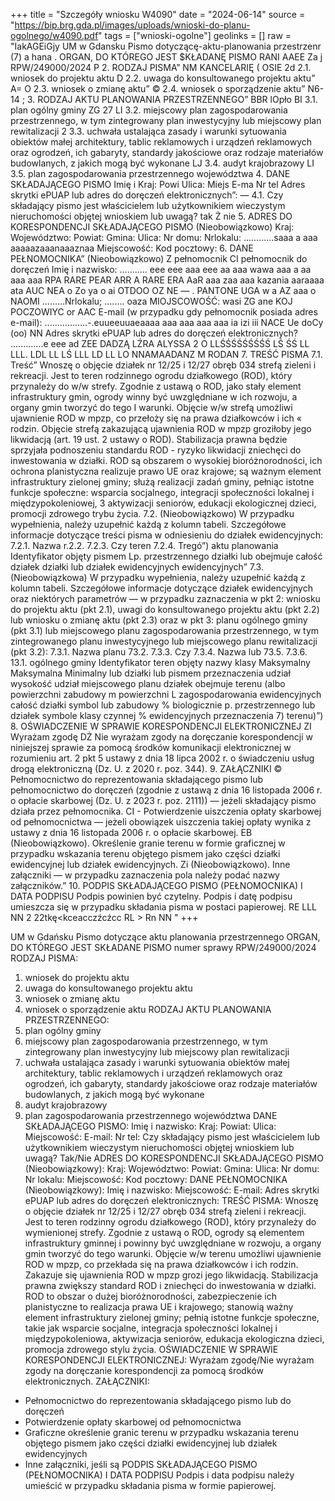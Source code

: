 +++
title = "Szczegóły wniosku W4090"
date = "2024-06-14"
source = "https://bip.brg.gda.pl/images/uploads/wnioski-do-planu-ogolnego/w4090.pdf"
tags = ["wnioski-ogolne"]
geolinks = []
raw = "IakAGEiGjy UM w Gdansku Pismo dotyczącę-aktu-planowania przestrzenr (7) a hana . ORGAN, DO KTÓREGO JEST $KŁADANĘ PISMO RANI AAEE Za j RPW/249000/2024 P 2. RODZAJ PISMA” NM KANCELARIĘ ( OSIE 2d 2.1. wniosek do projektu aktu D 2.2. uwaga do konsultowanego projektu aktu” A= O 2.3. wniosek o zmianę aktu” © 2.4. wniosek o sporządzenie aktu” N6- 14  ; 3. RODZAJ AKTU PLANOWANIA PRZESTRZENNEGO”  BBR lOpło BI 3.1. plan ogólny gminy ZG 27 LI 3.2. miejscowy plan zagospodarowania przestrzennego, w tym zintegrowany plan inwestycyjny lub miejscowy plan rewitalizacji 2 3.3. uchwała ustalająca zasady i warunki sytuowania obiektów małej architektury, tablic reklamowych i urządzeń reklamowych oraz ogrodzeń, ich gabaryty, standardy jakościowe oraz rodzaje materiałów budowlanych, z jakich mogą być wykonane LJ 3.4. audyt krajobrazowy LI 3.5. plan zagospodarowania przestrzennego województwa 4. DANE SKŁADAJĄCEGO PISMO Imię i Kraj: Powi Ulica: Miejs E-ma Nr tel Adres skrytki ePUAP lub adres do doręczeń elektronicznych”: — 4.1. Czy składający pismo jest właścicielem lub użytkownikiem wieczystym nieruchomości objętej wnioskiem lub uwagą? tak Ż nie 5. ADRES DO KORESPONDENCJI SKŁADAJĄCEGO PISMO (Nieobowiązkowo) Kraj: Województwo: Powiat: Gmina: Ulica: Nr domu: Nrlokalu: ............saaa a aaa aaaaazaaanaaaznaa Miejscowość: Kod pocztowy: 6. DANE PEŁNOMOCNIKA” (Nieobowiązkowo) Z pełnomocnik CI pełnomocnik do doręczeń Imię i nazwisko: ........... eee eee aaa eee aa aaa wawa aaa a aa aaa aaa RPA RARE PEAR ARR A RARE ERA AaR aaa zaa aaa kazania aaraaaa ata AUC NEA o Zo ya o ai OTDOO OZ NE — .  PANTONE UGA w a AZ aaa o NAOMI .........Nrlokalu; ........ oaza MIOJSCOWOŚĆ: wasi ZG ane KOJ POCZOWIYC or AAC E-mail (w przypadku gdy pełnomocnik posiada adres e-mail): .................-.euueeuuaeaaaa aaa aaa aaa aaa ia izi iii NACE Ue doCy (oo) NN Adres skrytki ePUAP lub adres do doręczeń elektronicznych? .............e eee ad ZEE DADZĄ LŹRA ALYSSA 2 O LLŚŚŚŚŚŚŚŚŚ LŚ ŚŚ LL LLL. LDL LL LŚ LLL LD LL LO NNAMAADANZ M   RODAN  7. TREŚĆ PISMA  7.1. Treść” Wnoszę o objęcie działek nr 12/25 i 12/27 obręb 034 strefą zieleni i rekreacji. Jest to teren rodzinnego ogrodu działkowego (ROD), który przynależy do w/w strefy. Zgodnie z ustawą o ROD, jako stały  element infrastruktury gmin, ogrody winny być uwzględniane w ich rozwoju, a organy gmin tworzyć do tego I warunki. Objęcie w/w strefą umożliwi ujawnienie ROD w mpzp, co przełoży się na prawa działkowców i ich  « rodzin. Objęcie strefą zakazującą ujawnienia ROD w mpzp groziłoby jego likwidacją (art. 19 ust. 2 ustawy o ROD). Stabilizacja prawna będzie sprzyjała podnoszeniu standardu ROD - ryzyko likwidacji zniechęci do inwestowania w działki. ROD są obszarem o wysokiej bioróżnorodności, ich ochrona planistyczna realizuje  prawo UE oraz krajowe; są ważnym element infrastruktury zielonej gminy; służą realizacji zadań gminy, pełniąc  istotne funkcje społeczne: wsparcia socjalnego, integracji społeczności lokalnej i międzypokoleniowej, 3 aktywizacji seniorów, edukacji ekologicznej dzieci, promocji zdrowego trybu życia.  7.2. (Nieobowiązkowo) W przypadku wypełnienia, należy uzupełnić każdą z kolumn tabeli.  Szczegółowe informacje dotyczące treści pisma w odniesieniu do działek ewidencyjnych:  7.2.1. Nazwa r.2.2. 7.2.3. Czy teren 7.2.4. Tregó”)  aktu planowania Identyfikator objęty pismem  Lp. przestrzennego działki lub obejmuje całość  działek działki lub działek  ewidencyjnych ewidencyjnych” 7.3. (Nieobowiązkowa) W przypadku wypełnienia, należy uzupełnić każdą z kolumn tabeli. Szczegółowe informacje dotyczące działek ewidencyjnych oraz niektórych parametrów — w przypadku zaznaczenia w pkt 2: wniosku do projektu aktu (pkt 2.1), uwagi do konsultowanego projektu aktu (pkt 2.2) lub wniosku o zmianę aktu (pkt 2.3) oraz w pkt 3: planu ogólnego gminy (pkt 3.1) lub miejscowego planu zagospodarowania przestrzennego, w tym zintegrowanego planu inwestycyjnego lub miejscowego planu rewitalizacji (pkt 3.2): 7.3.1. Nazwa planu 73.2. 7.3.3. Czy 7.3.4. Nazwa lub 73.5. 7.3.6. 13.1. ogólnego gminy Identyfikator teren objęty nazwy klasy Maksymalny Maksymalna Minimalny lub działki lub pismem przeznaczenia udział wysokość udział miejscowego planu działek obejmuje terenu (albo powierzchni zabudowy m powierzchni L zagospodarowania ewidencyjnych całość działki symbol lub zabudowy % biologicznie p. przestrzennego lub działek symbole klasy czynnej % ewidencyjnych przeznaczenia 7) terenu)”)  8. OŚWIADCZENIE W SPRAWIE KORESPONDENCJI ELEKTRONICZNEJ ZI Wyrażam zgodę DŻ Nie wyrażam zgody na doręczanie korespondencji w niniejszej sprawie za pomocą środków komunikacji elektronicznej w rozumieniu art. 2 pkt 5 ustawy z dnia 18 lipca 2002 r. o świadczeniu usług drogą elektroniczną (Dz. U. z 2020 r. poz. 344). 9. ZAŁĄCZNIKI © Pełnomocnictwo do reprezentowania składającego pismo lub pełnomocnictwo do doręczeń (zgodnie z ustawą z dnia 16 listopada 2006 r. o opłacie skarbowej (Dz. U. z 2023 r. poz. 2111)) — jeżeli składający pismo działa przez pełnomocnika. CI - Potwierdzenie uiszczenia opłaty skarbowej od pełnomocnictwa — jeżeli obowiązek uiszczenia takiej opłaty wynika z ustawy z dnia 16 listopada 2006 r. o opłacie skarbowej. EB (Nieobowiązkowo). Określenie granie terenu w formie graficznej w przypadku wskazania terenu objętego pismem jako części działki ewidencyjnej lub działek ewidencyjnych. Zi (Nieobowiązkowo). Inne załączniki — w przypadku zaznaczenia pola należy podać nazwy załączników.” 10. PODPIS SKŁADAJĄCEGO PISMO (PEŁNOMOCNIKA) I DATA PODPISU Podpis powinien być czytelny. Podpis i datę podpisu umieszcza się w przypadku składania pisma w postaci papierowej. RE LLL NN 2 22tkę<kceacczźcźcc RL > Rn NN "
+++

UM w Gdańsku
Pismo dotyczące aktu planowania przestrzennego
ORGAN, DO KTÓREGO JEST SKŁADANE PISMO
numer sprawy RPW/249000/2024
RODZAJ PISMA:
1. wniosek do projektu aktu
2. uwaga do konsultowanego projektu aktu
3. wniosek o zmianę aktu
4. wniosek o sporządzenie aktu
RODZAJ AKTU PLANOWANIA PRZESTRZENNEGO:
1. plan ogólny gminy
2. miejscowy plan zagospodarowania przestrzennego, w tym zintegrowany plan inwestycyjny lub miejscowy plan rewitalizacji
3. uchwała ustalająca zasady i warunki sytuowania obiektów małej architektury, tablic reklamowych i urządzeń reklamowych oraz ogrodzeń, ich gabaryty, standardy jakościowe oraz rodzaje materiałów budowlanych, z jakich mogą być wykonane
4. audyt krajobrazowy
5. plan zagospodarowania przestrzennego województwa
DANE SKŁADAJĄCEGO PISMO:
Imię i nazwisko:
Kraj:
Powiat:
Ulica:
Miejscowość:
E-mail:
Nr tel:
Czy składający pismo jest właścicielem lub użytkownikiem wieczystym nieruchomości objętej wnioskiem lub uwagą? Tak/Nie
ADRES DO KORESPONDENCJI SKŁADAJĄCEGO PISMO (Nieobowiązkowy):
Kraj:
Województwo:
Powiat:
Gmina:
Ulica:
Nr domu:
Nr lokalu:
Miejscowość:
Kod pocztowy:
DANE PEŁNOMOCNIKA (Nieobowiązkowy):
Imię i nazwisko:
Miejscowość:
E-mail:
Adres skrytki ePUAP lub adres do doręczeń elektronicznych:
TREŚĆ PISMA:
Wnoszę o objęcie działek nr 12/25 i 12/27 obręb 034 strefą zieleni i rekreacji. Jest to teren rodzinny ogrodu działkowego (ROD), który przynależy do wymienionej strefy. Zgodnie z ustawą o ROD, ogrody są elementem infrastruktury gminnej i powinny być uwzględniane w rozwoju, a organy gmin tworzyć do tego warunki. Objęcie w/w terenu umożliwi ujawnienie ROD w mpzp, co przekłada się na prawa działkowców i ich rodzin. Zakazuje się ujawnienia ROD w mpzp grozi jego likwidacją. Stabilizacja prawna zwiększy standard ROD i zniechęci do inwestowania w działki. ROD to obszar o dużej bioróżnorodności, zabezpieczenie ich planistyczne to realizacja prawa UE i krajowego; stanowią ważny element infrastruktury zielonej gminy; pełnią istotne funkcje społeczne, takie jak wsparcie socjalne, integracja społeczności lokalnej i międzypokoleniowa, aktywizacja seniorów, edukacja ekologiczna dzieci, promocja zdrowego stylu życia. 
OŚWIADCZENIE W SPRAWIE KORESPONDENCJI ELEKTRONICZNEJ:
Wyrażam zgodę/Nie wyrażam zgody na doręczanie korespondencji za pomocą środków elektronicznych.
ZAŁĄCZNIKI:
- Pełnomocnictwo do reprezentowania składającego pismo lub do doręczeń
- Potwierdzenie opłaty skarbowej od pełnomocnictwa
- Graficzne określenie granic terenu w przypadku wskazania terenu objętego pismem jako części działki ewidencyjnej lub działek ewidencyjnych
- Inne załączniki, jeśli są
PODPIS SKŁADAJĄCEGO PISMO (PEŁNOMOCNIKA) I DATA PODPISU
Podpis i data podpisu należy umieścić w przypadku składania pisma w formie papierowej.


